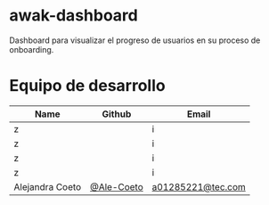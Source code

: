 # awak-dashboard
Dashboard para visualizar el progreso de usuarios en su proceso de onboarding.

# Equipo de desarrollo
| Name | Github | Email |
| --- | --- | --- |
| z | [](https://github.com/) | i |
| z | [](https://github.com/) | i |
| z | [](https://github.com/) | i |
| z | [](https://github.com/) | i |
| Alejandra Coeto | [@Ale-Coeto](https://github.com/AleCoeto) | a01285221@tec.com |
